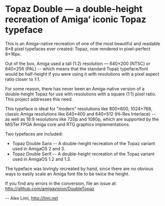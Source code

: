 # Topaz Double — a double-height recreation of Amiga’ iconic Topaz typeface

This is an Amiga-native recreation of one of the most beautiful and readable 8×8 pixel typefaces ever created: Topaz, now rendered in pixel-perfect 8×16px.

Out of the box, Amiga used a tall (1:2) resolution — 640×200 (NTSC) or 640×256 (PAL) -- which means that the standard Topaz typeface/font would be half-height if you were using it with resolutions with a pixel aspect ratio closer to 1:1.

For some reason, there has never been an Amiga-native version of a double-height Topaz for use with resolutions with a square (1:1) pixel ratio. This project addresses this need.

This typeface is ideal for "modern" resolutions like 800×600, 1024×768, classic Amiga resolutions like 640×400 and 640×512 (Hi-Res Interlace) -- as well as 16:9 resolutions like 720p and 1080p, which are supported by the MiSTer FPGA Amiga core and RTG graphics implementations.

Two typefaces are included:

* Topaz Double Sans -- A double-height recreation of the Topaz variant used in AmigaOS 2 and 3.
* Topaz Double Serif -- A double-height recreation of the Topaz variant used in AmigaOS 1.2 and 1.3.

The typeface was lovingly recreated by hand, since there are no obvious ways to easily scale an Amiga font file to be twice the height.

If you find any errors in the conversion, file an issue at: 
http://github.com/amigavision/DoubleTopaz

-- Alex Limi, http://limi.net
